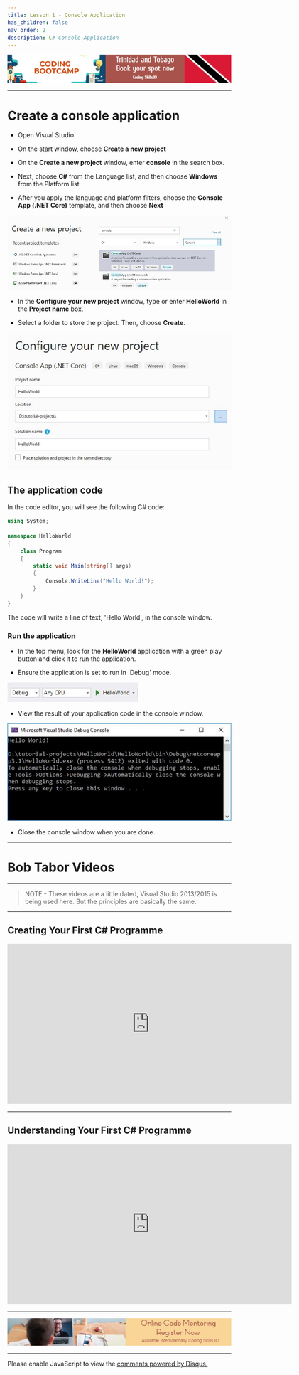 ```yaml
---
title: Lesson 1 - Console Application
has_children: false
nav_order: 2
description: C# Console Application
---
```


[![ad](../img/bootcamp.jpg)](https://rclapp.com/bootcamp.html)

****

# Create a console application

- Open Visual Studio

- On the start window, choose **Create a new project**

- On the **Create a new project** window, enter **console** in the search box. 

- Next, choose **C#** from the Language list, and then choose **Windows** from the Platform list

- After you apply the language and platform filters, choose the **Console App (.NET Core)** template, and then choose **Next**

![Img](../img/console-create.JPG)

- In the **Configure your new project** window, type or enter **HelloWorld** in the **Project name** box. 

- Select a folder to store the project. Then, choose **Create**.

![Img](../img/console-create2.JPG)

## The application code

In the code editor, you will see the following C# code:

```csharp
using System;

namespace HelloWorld
{
    class Program
    {
        static void Main(string[] args)
        {
            Console.WriteLine("Hello World!");
        }
    }
}

```

The code will write a line of text, 'Hello World', in the console window.

### Run the application

- In the top menu, look for the **HelloWorld** application with a green play button and click it to run the application.

- Ensure the application is set to run in 'Debug' mode.

![Img](../img/console-run.JPG)

- View the result of your application code in the console window.

![Img](../img/console-window.JPG)

- Close the console window when you are done.

****
# Bob Tabor Videos
****

> NOTE - These videos are a little dated, Visual Studio 2013/2015 is being used here. But the principles are basically the same.

*****

## Creating Your First C# Programme

<iframe src="https://channel9.msdn.com/Series/CSharp-Fundamentals-for-Absolute-Beginners/Creating-Your-First-C-Program/player?format=html5" width="640" height="360" allowFullScreen frameBorder="0" title="Creating Your First C# Program - Microsoft Channel 9 Video"></iframe>

****

## Understanding Your First C# Programme

<iframe src="https://channel9.msdn.com/Series/CSharp-Fundamentals-for-Absolute-Beginners/Understanding-Your-First-C-Program/player?format=html5" width="640" height="360" allowFullScreen frameBorder="0" title="Understanding Your First C# Program - Microsoft Channel 9 Video"></iframe>

****

[![ad](../img/online-mentoring.jpg)](https://rclapp.com/mentors.html)

****

<div id="disqus_thread"></div>
<script>
var disqus_config = function () {
this.page.url = 'https://csharpfoundation.tutorial.rclapp.com/lessons/lesson1.html';
this.page.identifier = 'f02-01'; 
};
(function() { 
var d = document, s = d.createElement('script');
s.src = 'https://coding-skills-io.disqus.com/embed.js';
s.setAttribute('data-timestamp', +new Date());
(d.head || d.body).appendChild(s);
})();
</script>
<noscript>Please enable JavaScript to view the <a href="https://disqus.com/?ref_noscript">comments powered by Disqus.</a></noscript>
